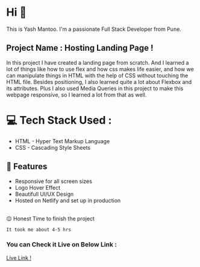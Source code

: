 # Hi 👋 
This is Yash Mantoo. 
I'm a passionate Full Stack Developer from Pune.

## Project Name : **Hosting Landing Page !**

In this project I have created a landing page from scratch. And I learned a lot of things like how to use flex and how css makes life easier, and how we can manipulate things in HTML with the help of CSS without touching the HTML file. Besides positioning, I also learned quite a lot about Flexbox and its attributes. Plus I also used Media Queries in this project to make this webpage responsive, so I learned a lot from that as well.
</br>

# 💻 Tech Stack Used :

  - HTML - Hyper Text Markup Language
  - CSS  - Cascading Style Sheets

## 📝 Features

- Responsive for all screen sizes
- Logo Hover Effect
- Beautifull UI/UX Design
- Hosted on Netlify and set up in production
</br>
😌 Honest Time to finish the project

    It took me about 4-5 hrs

### You can Check it Live on Below Link :

[Live Link !](https://hostings-landing-page.netlify.app/)
